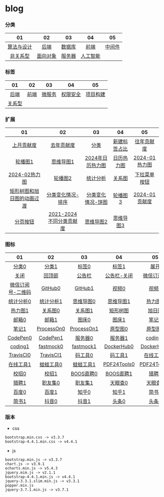 # blog

### 分类
|   01   |   02  |   03  |   04  |   05  |
|  :---:  |  :---:  |  :---:  |  :---:  |  :---:  |
|    [算法与设计](https://dogleftover.github.io/blog-beautify/category/architecture_design.html)    |    [后端](https://dogleftover.github.io/blog-beautify/category/back_end.html)    |    [数据库](https://dogleftover.github.io/blog-beautify/category/database.html)    |    [前端](https://dogleftover.github.io/blog-beautify/category/headend.html)    |    [中间件](https://dogleftover.github.io/blog-beautify/category/middleware.html)    |
|    [非关系型](https://dogleftover.github.io/blog-beautify/category/nosql.html)    |    [面向对象](https://dogleftover.github.io/blog-beautify/category/object_oriented.html)    |    [服务器](https://dogleftover.github.io/blog-beautify/category/server.html)    |    [人工智能](https://dogleftover.github.io/blog-beautify/category/artificial_intelligence.html)    |        |

### 标签
|   01   |   02  |   03  |   04  |   05  |
|  :---:  |  :---:  |  :---:  |  :---:  |  :---:  |
|    [后端](https://dogleftover.github.io/blog-beautify/tag/back_end.html)    |    [前端](https://dogleftover.github.io/blog-beautify/tag/headend.html)    |    [微服务](https://dogleftover.github.io/blog-beautify/tag/microservices.html)    |    [权限安全](https://dogleftover.github.io/blog-beautify/tag/permission_security.html)    |    [项目构建](https://dogleftover.github.io/blog-beautify/tag/project_build.html)    |
|    [关系型](https://dogleftover.github.io/blog-beautify/tag/relational_databases.html)    |        |        |        |        | 

### 扩展
|   01   |   02  |   03  |   04  |   05  |
|  :---:  |  :---:  |  :---:  |  :---:  |  :---:  |
|    [上月贡献度](https://dogleftover.github.io/blog-beautify/extend/01/03.html)    |    [去年贡献度](https://dogleftover.github.io/blog-beautify/extend/01/04.html)    |    [分类](https://dogleftover.github.io/blog-beautify/extend/01/02.html)    |    [新建标签占比](https://dogleftover.github.io/blog-beautify/extend/01/01.html)    |    [往年贡献度](https://dogleftover.github.io/blog-beautify/extend/01/05.html)    |
|    [轮播图1](https://dogleftover.github.io/blog-beautify/extend/01/bulletin_board_1.html)    |    [思维导图1](https://dogleftover.github.io/blog-beautify/extend/02/mind_mapping_1.html)    |    [2024年日历热力图](https://dogleftover.github.io/blog-beautify/extend/03/01.html)    |    [日历热力图](https://dogleftover.github.io/blog-beautify/extend/03/calendar_heatmap.html)    |    [2024-01热力图](https://dogleftover.github.io/blog-beautify/extend/01/06.html)    |
|    [2024-02热力图](https://dogleftover.github.io/blog-beautify/extend/01/07.html)    |    [轮播图2](https://dogleftover.github.io/blog-beautify/extend/01/bulletin_board_2.html)    |    [统计分析](https://dogleftover.github.io/blog-beautify/extend/01/statistical_analysis.html)    |    [关系图](https://dogleftover.github.io/blog-beautify/extend/04/graph.html)    |    [下拉菜单按钮](https://dogleftover.github.io/blog-beautify/extend/02/01.html)    |
|   [矩形树图和旭日图的动画过渡](https://dogleftover.github.io/blog-beautify/extend/05/treemap-sunburst-transition_1.html)   |   [分类变化情况-排序](https://dogleftover.github.io/blog-beautify/extend/01/bar-race)  |  [分类变化情况-饼图](https://dogleftover.github.io/blog-beautify/extend/01/pie-simple)   |  [轮播图3](https://dogleftover.github.io/blog-beautify/extend/01/bulletin_board_3.html)   |  [2024-01贡献度](https://dogleftover.github.io/blog-beautify/extend/01/08.html)   |
|   [分页按钮](https://dogleftover.github.io/blog-beautify/extend/01/09.html)   |  [2021-2024不同分类贡献度](https://dogleftover.github.io/blog-beautify/extend/01/10.html)   |   [思维导图2](https://dogleftover.github.io/blog-beautify/extend/02/mind_mapping_2.html)  |  [思维导图3](https://dogleftover.github.io/blog-beautify/extend/02/mind_mapping_3.html)   |     |

### 图标
|   01   |   02  |   03  |   04  |   05  |
|  :---:  |  :---:  |  :---:  |  :---:  |  :---:  |
|   [分类0](https://dogleftover.github.io/blog-beautify/icon/%E5%88%86%E7%B1%BB0.png)   |  [分类1](https://dogleftover.github.io/blog-beautify/icon/%E5%88%86%E7%B1%BB1.png)   |  [标签0](https://dogleftover.github.io/blog-beautify/icon/%E6%A0%87%E7%AD%BE0.png)   |  [标签1](https://dogleftover.github.io/blog-beautify/icon/%E6%A0%87%E7%AD%BE1.png)   |   [展开](https://dogleftover.github.io/blog-beautify/icon/%E5%B1%95%E5%BC%80.png)  |
|   [关闭](https://dogleftover.github.io/blog-beautify/icon/%E5%85%B3%E9%97%AD.png)   |  [回顶部](https://dogleftover.github.io/blog-beautify/icon/%E5%9B%9E%E9%A1%B6%E9%83%A8.png)   |  [公告栏](https://dogleftover.github.io/blog-beautify/icon/%E5%85%AC%E5%91%8A%E6%A0%8F.png)   |   [公告栏-关闭](https://dogleftover.github.io/blog-beautify/icon/%E5%85%AC%E5%91%8A%E6%A0%8F-%E5%85%B3%E9%97%AD.png)  |  [微信订阅号](https://dogleftover.github.io/blog-beautify/icon/%E5%BE%AE%E4%BF%A1%E8%AE%A2%E9%98%85%E5%8F%B7.png)   |
|   [微信订阅号-二维码](https://dogleftover.github.io/blog-beautify/icon/%E5%BE%AE%E4%BF%A1%E8%AE%A2%E9%98%85%E5%8F%B7-%E4%BA%8C%E7%BB%B4%E7%A0%81.png)   |  [GitHub0](https://dogleftover.github.io/blog-beautify/icon/GitHub0.png)   |   [GitHub1](https://dogleftover.github.io/blog-beautify/icon/GitHub1.png)  |  [视频0](https://dogleftover.github.io/blog-beautify/icon/%E8%A7%86%E9%A2%910.png)   |  [视频1](https://dogleftover.github.io/blog-beautify/icon/%E8%A7%86%E9%A2%911.png)   |
|   [统计分析0](https://dogleftover.github.io/blog-beautify/icon/%E7%BB%9F%E8%AE%A1%E5%88%86%E6%9E%900.png)   |   [统计分析1](https://dogleftover.github.io/blog-beautify/icon/%E7%BB%9F%E8%AE%A1%E5%88%86%E6%9E%901.png)  |   [思维导图0](https://dogleftover.github.io/blog-beautify/icon/%E6%80%9D%E7%BB%B4%E5%AF%BC%E5%9B%BE0.png)  |   [思维导图1](https://dogleftover.github.io/blog-beautify/icon/%E6%80%9D%E7%BB%B4%E5%AF%BC%E5%9B%BE1.png)  |  [热力图0](https://dogleftover.github.io/blog-beautify/icon/%E7%83%AD%E5%8A%9B%E5%9B%BE0.png)  |
|   [热力图1](https://dogleftover.github.io/blog-beautify/icon/%E7%83%AD%E5%8A%9B%E5%9B%BE1.png)   |   [关系图0](https://dogleftover.github.io/blog-beautify/icon/%E5%85%B3%E7%B3%BB%E5%9B%BE0.png)  |   [关系图1](https://dogleftover.github.io/blog-beautify/icon/%E5%85%B3%E7%B3%BB%E5%9B%BE1.png)  |   [矩形树图](https://dogleftover.github.io/blog-beautify/icon/%E7%9F%A9%E5%BD%A2%E6%A0%91%E5%9B%BE.png)  |   [旭日图](https://dogleftover.github.io/blog-beautify/icon/%E6%97%AD%E6%97%A5%E5%9B%BE.png)  |
|   [邮箱0](https://dogleftover.github.io/blog-beautify/icon/%E9%82%AE%E7%AE%B10.png)   |   [邮箱1](https://dogleftover.github.io/blog-beautify/icon/%E9%82%AE%E7%AE%B11.png)  |   [图床0](https://dogleftover.github.io/blog-beautify/icon/%E5%9B%BE%E5%BA%8A0.png)  |   [图床1](https://dogleftover.github.io/blog-beautify/icon/%E5%9B%BE%E5%BA%8A1.png)  |   [笔记0](https://dogleftover.github.io/blog-beautify/icon/%E7%AC%94%E8%AE%B00.png)  |
|   [笔记1](https://dogleftover.github.io/blog-beautify/icon/%E7%AC%94%E8%AE%B01.png)   |   [ProcessOn0](https://dogleftover.github.io/blog-beautify/icon/ProcessOn0.png)  |   [ProcessOn1](https://dogleftover.github.io/blog-beautify/icon/ProcessOn1.png)  |   [原型图0](https://dogleftover.github.io/blog-beautify/icon/%E5%8E%9F%E5%9E%8B%E5%9B%BE0.png)  |   [原型图1](https://dogleftover.github.io/blog-beautify/icon/%E5%8E%9F%E5%9E%8B%E5%9B%BE1.png)  |
|   [CodePen0](https://dogleftover.github.io/blog-beautify/icon/CodePen0.png)   |   [CodePen1](https://dogleftover.github.io/blog-beautify/icon/CodePen1.png)  |   [服务器0](https://dogleftover.github.io/blog-beautify/icon/%E6%9C%8D%E5%8A%A1%E5%99%A80.png)  |   [服务器1](https://dogleftover.github.io/blog-beautify/icon/%E6%9C%8D%E5%8A%A1%E5%99%A81.png)  |   [coding0](https://dogleftover.github.io/blog-beautify/icon/coding0.png)  |
|   [coding1](https://dogleftover.github.io/blog-beautify/icon/coding1.png)   |   [fastmock0](https://dogleftover.github.io/blog-beautify/icon/fastmock0.png)  |   [fastmock1](https://dogleftover.github.io/blog-beautify/icon/fastmock1.png)  |   [DockerHub0](https://dogleftover.github.io/blog-beautify/icon/DockerHub0.png)  |   [DockerHub1](https://dogleftover.github.io/blog-beautify/icon/DockerHub1.png)  |
|   [TravisCI0](https://dogleftover.github.io/blog-beautify/icon/TravisCI0.png)   |   [TravisCI1](https://dogleftover.github.io/blog-beautify/icon/TravisCI1.png)  |   [码工具0](https://dogleftover.github.io/blog-beautify/icon/%E7%A0%81%E5%B7%A5%E5%85%B70.png)  |   [码工具1](https://dogleftover.github.io/blog-beautify/icon/%E7%A0%81%E5%B7%A5%E5%85%B71.png)  |   [在线工具0](https://dogleftover.github.io/blog-beautify/icon/%E5%9C%A8%E7%BA%BF%E5%B7%A5%E5%85%B70.png)  |
|   [在线工具1](https://dogleftover.github.io/blog-beautify/icon/%E5%9C%A8%E7%BA%BF%E5%B7%A5%E5%85%B71.png)   |   [蛙蛙工具0](https://dogleftover.github.io/blog-beautify/icon/%E8%9B%99%E8%9B%99%E5%B7%A5%E5%85%B70.png)  |   [蛙蛙工具1](https://dogleftover.github.io/blog-beautify/icon/%E8%9B%99%E8%9B%99%E5%B7%A5%E5%85%B71.png)  |   [PDF24Tools0](https://dogleftover.github.io/blog-beautify/icon/PDF24Tools0.png)  |   [PDF24Tools1](https://dogleftover.github.io/blog-beautify/icon/PDF24Tools1.png)  |
|   [校招0](https://dogleftover.github.io/blog-beautify/icon/%E6%A0%A1%E6%8B%9B0.png)   |   [校招1](https://dogleftover.github.io/blog-beautify/icon/%E6%A0%A1%E6%8B%9B1.png)  |   [BOOS直聘0](https://dogleftover.github.io/blog-beautify/icon/BOOS%E7%9B%B4%E8%81%980.png)  |   [BOOS直聘1](https://dogleftover.github.io/blog-beautify/icon/BOOS%E7%9B%B4%E8%81%981.png)  |   [猎聘0](https://dogleftover.github.io/blog-beautify/icon/%E7%8C%8E%E8%81%980.png)  |
|   [猎聘1](https://dogleftover.github.io/blog-beautify/icon/%E7%8C%8E%E8%81%981.png)   |   [职友集0](https://dogleftover.github.io/blog-beautify/icon/%E8%81%8C%E5%8F%8B%E9%9B%860.png)  |   [职友集1](https://dogleftover.github.io/blog-beautify/icon/%E8%81%8C%E5%8F%8B%E9%9B%861.png)  |   [天眼查0](https://dogleftover.github.io/blog-beautify/icon/%E5%A4%A9%E7%9C%BC%E6%9F%A50.png)  |   [天眼查1](https://dogleftover.github.io/blog-beautify/icon/%E5%A4%A9%E7%9C%BC%E6%9F%A51.png)  |
|   [百度0](https://dogleftover.github.io/blog-beautify/icon/%E7%99%BE%E5%BA%A60.png)   |   [百度1](https://dogleftover.github.io/blog-beautify/icon/%E7%99%BE%E5%BA%A61.png)  |   [知乎0](https://dogleftover.github.io/blog-beautify/icon/%E7%9F%A5%E4%B9%8E0.png)  |   [知乎1](https://dogleftover.github.io/blog-beautify/icon/%E7%9F%A5%E4%B9%8E1.png)  |   [简书0](https://dogleftover.github.io/blog-beautify/icon/%E7%AE%80%E4%B9%A60.png)  |
|   [简书1](https://dogleftover.github.io/blog-beautify/icon/%E7%AE%80%E4%B9%A61.png)   |   [抖音0](https://dogleftover.github.io/blog-beautify/icon/%E6%8A%96%E9%9F%B30.png)  |   [抖音1](https://dogleftover.github.io/blog-beautify/icon/%E6%8A%96%E9%9F%B31.png)  |   [头条0](https://dogleftover.github.io/blog-beautify/icon/%E5%A4%B4%E6%9D%A10.png)  |   [头条1](https://dogleftover.github.io/blog-beautify/icon/%E5%A4%B4%E6%9D%A11.png)  |

### 版本
- css
```
bootstrap.min.css -> v3.3.7
bootstrap-4.4.1.min.css -> v4.4.1
```

- js
```
bootstrap.min.js -> v3.3.7
chart.js -> v3.9.1
echarts.min.js -> v5.4.3
jquery.mim.js -> v2.1.1
bootstrap-4.4.1.min.js -> v4.4.1
jquery-3.3.1.slim.min.js -> v3.3.1
popper.min.js
jquery-3.7.1.min.js -> v3.7.1
```